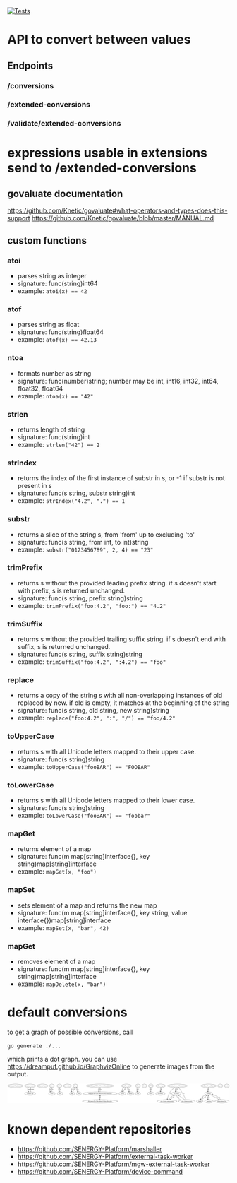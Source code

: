 <a href="https://github.com/SENERGY-Platform/converter/actions/workflows/tests.yml" rel="nofollow">
    <img src="https://github.com/SENERGY-Platform/converter/actions/workflows/tests.yml/badge.svg?branch=master" alt="Tests" />
</a>

# API to convert between values
## Endpoints
### /conversions
### /extended-conversions
### /validate/extended-conversions

# expressions usable in extensions send to /extended-conversions

## govaluate documentation
https://github.com/Knetic/govaluate#what-operators-and-types-does-this-support
https://github.com/Knetic/govaluate/blob/master/MANUAL.md

## custom functions

### atoi

- parses string as integer
- signature: func(string)int64
- example: `atoi(x) == 42`

### atof

- parses string as float
- signature: func(string)float64
- example: `atof(x) == 42.13`

### ntoa

- formats number as string
- signature: func(number)string; number may be int, int16, int32, int64, float32, float64
- example: `ntoa(x) == "42"`

### strlen

- returns length of string
- signature: func(string)int
- example: `strlen("42") == 2`

### strIndex

- returns the index of the first instance of substr in s, or -1 if substr is not present in s
- signature: func(s string, substr string)int
- example: `strIndex("4.2", ".") == 1`

### substr

- returns a slice of the string s, from 'from' up to excluding 'to'
- signature: func(s string, from int, to int)string
- example: `substr("0123456789", 2, 4) == "23"`

### trimPrefix

- returns s without the provided leading prefix string. if s doesn't start with prefix, s is returned unchanged.
- signature: func(s string, prefix string)string
- example: `trimPrefix("foo:4.2", "foo:") == "4.2"`

### trimSuffix

- returns s without the provided trailing suffix string. if s doesn't end with suffix, s is returned unchanged.
- signature: func(s string, suffix string)string
- example: `trimSuffix("foo:4.2", ":4.2") == "foo"`

### replace

- returns a copy of the string s with all non-overlapping instances of old replaced by new. if old is empty, it matches at the beginning of the string
- signature: func(s string, old string, new string)string
- example: `replace("foo:4.2", ":", "/") == "foo/4.2"`

### toUpperCase

- returns s with all Unicode letters mapped to their upper case.
- signature: func(s string)string
- example: `toUpperCase("fooBAR") == "FOOBAR"`

### toLowerCase

- returns s with all Unicode letters mapped to their lower case.
- signature: func(s string)string
- example: `toLowerCase("fooBAR") == "foobar"`

### mapGet

- returns element of a map
- signature: func(m map[string]interface{}, key string)map[string]interface
- example: `mapGet(x, "foo")`

### mapSet

- sets element of a map and returns the new map
- signature: func(m map[string]interface{}, key string, value interface{})map[string]interface
- example: `mapSet(x, "bar", 42)`

### mapGet

- removes element of a map
- signature: func(m map[string]interface{}, key string)map[string]interface
- example: `mapDelete(x, "bar")`

# default conversions
to get a graph of possible conversions, call
```
go generate ./...
```
which prints a dot graph. you can use https://dreampuf.github.io/GraphvizOnline to generate images from the output.  

![conversion graph](./graphviz.svg)

# known dependent repositories

- https://github.com/SENERGY-Platform/marshaller
- https://github.com/SENERGY-Platform/external-task-worker
- https://github.com/SENERGY-Platform/mgw-external-task-worker
- https://github.com/SENERGY-Platform/device-command